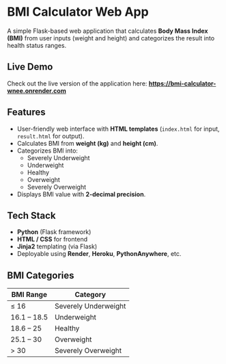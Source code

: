 # BMI Calculator Web App

A simple Flask-based web application that calculates **Body Mass Index (BMI)** from user inputs (weight and height) and categorizes the result into health status ranges.

## Live Demo
Check out the live version of the application here:
**https://bmi-calculator-wnee.onrender.com**

## Features
- User-friendly web interface with **HTML templates** (`index.html` for input, `result.html` for output).
- Calculates BMI from **weight (kg)** and **height (cm)**.
- Categorizes BMI into:
  - Severely Underweight
  - Underweight
  - Healthy
  - Overweight
  - Severely Overweight
- Displays BMI value with **2-decimal precision**.

## Tech Stack
- **Python** (Flask framework)
- **HTML / CSS** for frontend
- **Jinja2** templating (via Flask)
- Deployable using **Render**, **Heroku**, **PythonAnywhere**, etc.

## BMI Categories
| BMI Range   | Category             |
| ----------- | -------------------- |
| ≤ 16        | Severely Underweight |
| 16.1 – 18.5 | Underweight          |
| 18.6 – 25   | Healthy              |
| 25.1 – 30   | Overweight           |
| > 30        | Severely Overweight  |
